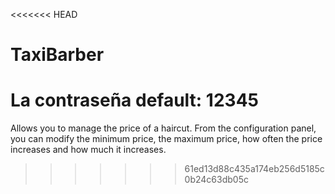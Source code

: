 <<<<<<< HEAD
# TaxiBarber
La contraseña default: 12345
=======
Allows you to manage the price of a haircut. From the configuration panel, you can modify the minimum price, the maximum price, how often the price increases and how much it increases.

>>>>>>> 61ed13d88c435a174eb256d5185c0b24c63db05c



